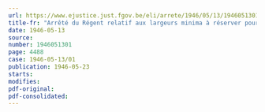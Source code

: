 ```yaml
---
url: https://www.ejustice.just.fgov.be/eli/arrete/1946/05/13/1946051301/justel
title-fr: "Arrêté du Régent relatif aux largeurs minima à réserver pour le halage et le marchepied le long de la Meuse, de la Sambre et du Demer"
date: 1946-05-13
source:
number: 1946051301
page: 4488
case: 1946-05-13/01
publication: 1946-05-23
starts:
modifies:
pdf-original:
pdf-consolidated:
---
```



